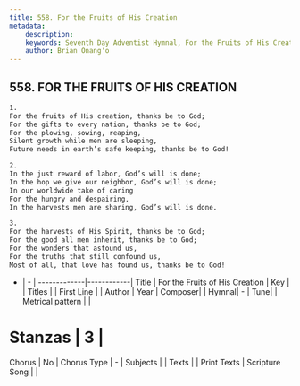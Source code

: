 ```yaml
---
title: 558. For the Fruits of His Creation
metadata:
    description: 
    keywords: Seventh Day Adventist Hymnal, For the Fruits of His Creation, , 
    author: Brian Onang'o
---
```



## 558. FOR THE FRUITS OF HIS CREATION

```txt
1.
For the fruits of His creation, thanks be to God;
For the gifts to every nation, thanks be to God;
For the plowing, sowing, reaping,
Silent growth while men are sleeping,
Future needs in earth’s safe keeping, thanks be to God!

2.
In the just reward of labor, God’s will is done;
In the hop we give our neighbor, God’s will is done;
In our worldwide take of caring
For the hungry and despairing,
In the harvests men are sharing, God’s will is done.

3.
For the harvests of His Spirit, thanks be to God;
For the good all men inherit, thanks be to God;
For the wonders that astound us,
For the truths that still confound us,
Most of all, that love has found us, thanks be to God!
```

- |   -  |
-------------|------------|
Title | For the Fruits of His Creation |
Key |  |
Titles |  |
First Line |  |
Author | 
Year | 
Composer|  |
Hymnal|  - |
Tune|  |
Metrical pattern | |
# Stanzas | 3 |
Chorus | No |
Chorus Type | - |
Subjects |  |
Texts |  |
Print Texts | 
Scripture Song |  |
  
